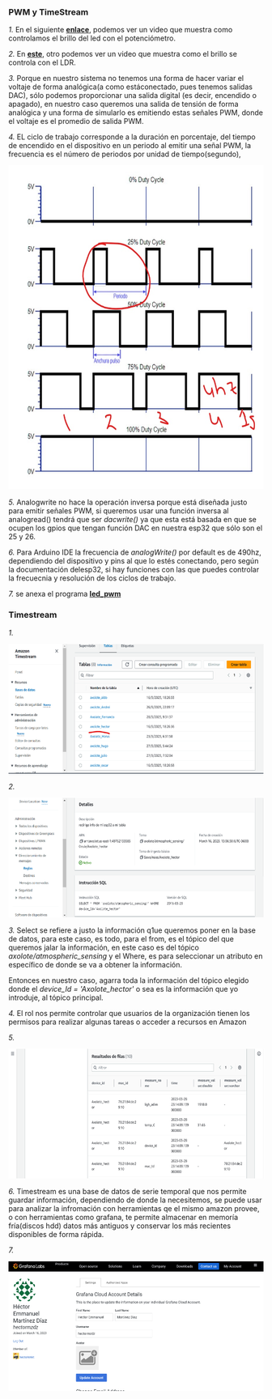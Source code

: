 ### PWM y TimeStream




*1.*
En el siguiente **[enlace](https://drive.google.com/file/d/1dwTU-U_J4qvlogpgSXRI7mWMtelmXQdH/view?usp=sharing)**, podemos ver un video que muestra como controlamos el brillo del led con el potenciómetro.


*2.*
En **[este](https://drive.google.com/file/d/1KRjeRqG6hm_3dXdPUhFfQpk2yPLPiwDi/view?usp=sharing)**, otro podemos ver un video que muestra como el brillo se controla con el LDR.


*3.*
Porque en nuestro sistema no tenemos una forma de hacer variar el voltaje de forma analógica(a como estáconectado, pues tenemos salidas DAC), sólo podemos proporcionar una salida digital (es decir, encendido o apagado), en nuestro caso queremos una salida de tensión de forma analógica y una forma de simularlo es emitiendo estas señales PWM, donde el voltaje es el promedio de salida PWM.

*4.*
EL ciclo de trabajo corresponde a la duración en porcentaje, del tiempo de encendido en el dispositivo en un periodo al emitir una señal PWM, la frecuencia es el número de periodos por unidad de tiempo(segundo),
<p align = "center">
    <img src="./images7/ciclofrecuencia.jpg" alt = "" width = "670px" height = "640px"> 
</p>


*5.*
Analogwrite no hace la operación inversa porque está diseñada justo para emitir señales PWM, si queremos usar una función inversa al analogread() tendrá que ser *dacwrite()* ya que esta está basada en que se ocupen los gpios que tengan función DAC en nuestra esp32 que sólo son el 25 y 26.

*6.*
Para Arduino IDE la frecuencia de *analogWrite()* por default es de 490hz, dependiendo del dispositivo y pins al que lo estés conectando, pero según la documentación delesp32, si hay funciones con las que puedes controlar la frecuecnia y resolución de los ciclos de trabajo. 


*7.* se anexa el programa **[led_pwm](https://github.com/hectorpsfc/Mc_dig/blob/main/S7/led_pwm/led_pwm.ino)**


### Timestream

*1.*

<p align = "center">
    <img src="./images7/timestream.png" alt = "" width = "600px" height = "256px"> 
</p>

*2.*

<p align = "center">
    <img src="./images7/redirecciontimestream.png" alt = "" width = "600px" height = "236px"> 
</p>

*3.*
Select se refiere a justo la información q1ue queremos poner en la base de datos, para este caso, es todo, para el from, es el tópico del que queremos jalar la información, en este caso es del tópico *axolote/atmospheric_sensing* y  el Where, es para seleccionar un atributo en específico de donde se va a obtener la información.

Entonces en nuestro caso, agarra toda la información del tópico elegido donde el *device_Id = 'Axolote_hector'* o sea es la información que yo introduje, al tópico principal.


*4.*
El rol nos permite controlar que usuarios de la organización tienen los permisos para realizar algunas tareas o acceder a recursos en Amazon

*5.*

<p align = "center">
    <img src="./images7/previs.png" alt = "" width = "600px" height = "256px"> 
</p>

*6.*
Timestream es una base de datos de serie temporal que nos permite guardar información, dependiendo de donde la necesitemos, se puede usar para analizar la infromación con herramientas qe el mismo amazon provee, o con herramientas como grafana, te permite almacenar en memoría fría(discos hdd) datos más antiguos y conservar los más recientes disponibles de forma rápida. 

*7.*

<p align = "center">
    <img src="./images7/grafana.png" alt = "" width = "600px" height = "256px"> 
</p>
